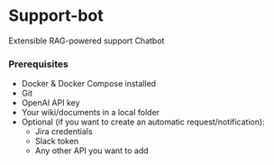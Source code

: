 # Support-bot
Extensible RAG-powered support Chatbot

### Prerequisites
- Docker & Docker Compose installed
- Git
- OpenAI API key
- Your wiki/documents in a local folder
- Optional (if you want to create an automatic request/notification): 
    - Jira credentials
    - Slack token
    - Any other API you want to add



